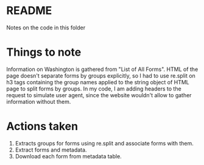 # README

Notes on the code in this folder

# Things to note

Information on Washington is gathered from "List of All Forms". HTML of the page doesn't separate forms by groups explicitly, so I had to use re.split on h3 tags containing the group names applied to the string object of HTML page to split forms by groups.
In my code, I am adding headers to the request to simulate user agent, since the website wouldn't allow to gather information without them.

# Actions taken

1. Extracts groups for forms using re.split and associate forms with them.
2. Extract forms and metadata.
3. Download each form from metadata table.